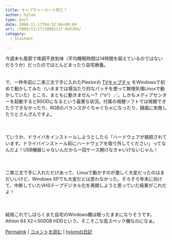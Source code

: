 ```yaml
---
title: キャプチャーカード死亡？
author: hylom
type: post
date: 2008-11-17T04:52:04+00:00
url: /2008/11/17/20081117-045204/
category:
  - Slashdot

---
```

今週末も風邪で体調不良気味（平均睡眠時間は14時間を超えているのではないだろうか）だったのでほとんどまったり自宅療養。  
</br>   
で、一昨年前に二束三文で手に入れたPlextorの   [TVキャプチャ][1] をWindowsで初めて動かしてみた（いままでは場当たり的なパッチを使って無理矢理Linuxで動かしていた）ところ、まともに動きませんー?（^o^）／。しかもメディアセンターを起動するとBSODになるという最悪な状況。付属の視聴ソフトでは視聴できたりできなかったり、RGBのバランスがぐちゃぐちゃになったり、録画に失敗したりとさんざんですよ。</br>  
</br>   
ていうか、ドライバをインストールしようとしたら「ハードウェアが接続されています。ドライバインストール前にハードウェアを取り外してください」ってなんだよ！USB機器じゃないんだから一回ケース開けなきゃいけないじゃん！</br>  
</br>   
二束三文で手に入れただけあって、Linuxで動かすのが激しく大変だったのはまだいいけど、Windows XPでも大変だとは思わなかった。そろそろ年末に向けて、中断していたVHSテープデジタル化を再開しようと思っていた結果がこれだよ！</br>  
</br>   
結局これでしばらくまた自宅のWindows機は眠ったままになりそうです。Athlon 64 X2＋500GB HDDという、そこそこな高スペック機なのになぁ。 

   [Permalink][2] |    [コメントを読む][3] |    [hylomの日記][4] 

</br>

 [1]: http://plextor.jp/pc/old/pxtv432p/index.html
 [2]: http://slashdot.jp/~hylom/journal/458652
 [3]: http://slashdot.jp/~hylom/journal/458652#acomments
 [4]: http://slashdot.jp/~hylom/journal/
